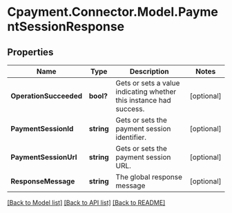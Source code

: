 
# Cpayment.Connector.Model.PaymentSessionResponse

## Properties

Name | Type | Description | Notes
------------ | ------------- | ------------- | -------------
**OperationSucceeded** | **bool?** | Gets or sets a value indicating whether this instance had success. | [optional] 
**PaymentSessionId** | **string** | Gets or sets the payment session identifier. | [optional] 
**PaymentSessionUrl** | **string** | Gets or sets the payment session URL. | [optional] 
**ResponseMessage** | **string** | The global response message | [optional] 

[[Back to Model list]](../README.md#documentation-for-models)
[[Back to API list]](../README.md#documentation-for-api-endpoints)
[[Back to README]](../README.md)

